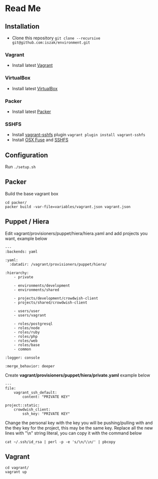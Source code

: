 # Read Me

## Installation

- Clone this repository ```git clone --recursive git@github.com:iszak/environment.git```

### Vagrant

- Install latest [Vagrant](https://www.vagrantup.com/)

### VirtualBox

- Install latest [VirtualBox](https://www.virtualbox.org/)

### Packer

- Install latest [Packer](https://packer.io/)

### SSHFS
- Install [vagrant-sshfs](https://github.com/fabiokr/vagrant-sshfs) plugin ```vagrant plugin install vagrant-sshfs```
- Install [OSX Fuse](https://github.com/osxfuse/osxfuse/releases) and [SSHFS](https://github.com/osxfuse/sshfs/releases)


## Configuration

Run ```./setup.sh```

## Packer

Build the base vagrant box

```
cd packer/
packer build -var-file=variables/vagrant.json vagrant.json
```


## Puppet / Hiera

Edit vagrant/provisioners/puppet/hiera/hiera.yaml and add projects you want, example below

```
---
:backends: yaml

:yaml:
  :datadir: /vagrant/provisioners/puppet/hiera/

:hierarchy:
    - private

    - environments/development
    - environments/shared

    - projects/development/crowdwish-client
    - projects/shared/crowdwish-client

    - users/user
    - users/vagrant

    - roles/postgresql
    - roles/node
    - roles/ruby
    - roles/php
    - roles/web
    - roles/base
    - common

:logger: console

:merge_behavior: deeper
```


Create **vagrant/provisioners/puppet/hiera/private.yaml** example below

```
---
file:
    vagrant_ssh_default:
        content: "PRIVATE KEY"

project::static:
    crowdwish_client:
        ssh_key: "PRIVATE KEY"
```

Change the personal key with the key you will be pushing/pulling with and the they key for the project, this may be the same key. Replace all the new lines with "\n" string literal, you can copy it with the command below

```
cat ~/.ssh/id_rsa | perl -p -e 's/\n/\\n/' | pbcopy
```

## Vagrant
```
cd vagrant/
vagrant up
```
